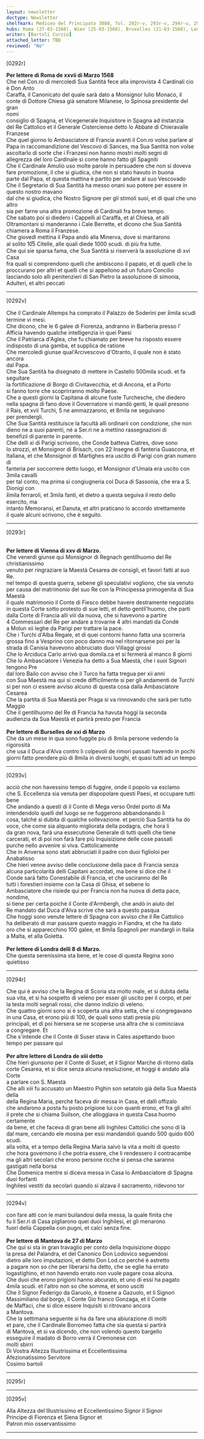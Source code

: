 ```yaml
---
layout: newsletter
doctype: Newsletter
shelfmark: Mediceo del Principato 3080, fol. 292r-v, 293r-v, 294r-v, 295r-v
hubs: Roma (27-03-1568), Wien (25-03-1568), Bruxelles (21-03-1568), London (08-03-1568), London (17-03-1568), Mantova (27-03-1568)
writer: [Bartoli Curzio]
attached_letter: TBD
reviewed: "No"
---
```


[0292r]  
  
  
<strong>Per lettere di Roma de xxvii di Marzo 1568</strong>  
Che nel Con.ro di mercoledi Sua Santità fece alla improvista 4 Cardinali cio è Don Anto  
Caraffa, il Canonicato del quale sarà dato a Monsignor Iulio Monaco, il  
conte di Dottore Chiesa già senatore Milanese, lo Spinosa presidente del gran  
nomi  
consiglio di Spagna, et Vicegenerale Inquisitore in Spagna ad instanzia  
del Re Cattolico et il Generale Cisterciense detto lo Abbate di Chieravalle  
Franzese  
Che quel giorno lo Ambasciatore di Francia avanti il Con.ro volse parlare al  
Papa in raccomandizione del Vescovo di Sances, ma Sua Santità non volse  
ascoltarlo di sorte che i Franzesi non hanno mostri molti segni di  
allegrezza del loro Cardinale si come hanno fatto gli Spagniti  
Che il Cardinale Amulio uso molte parole in persuadere che non si doveva  
fare promozione, il che si giudica, che non si stato havuto in buona  
parte dal Papa, et questa mattina è partito per andare al suo Vescovado  
Che il Segretario di Sua Santità ha messo onani suo potere per essere in questo nostro mavano  
dal che si giudica, che Nostro Signore per gli stimoli suoi, et di qual che uno altro  
sia per farne una altra promozione di Cardinali fra breve tempo.  
Che sabato poi si diedero i Cappelli al Caraffa, et al Chiesa, et alli  
Oltramontani si manderanno i Cale Berrette, et dicono che Sua Santità  
chiamera a Roma il Franzese.  
Che giovedì mettina il Papa andò alla Minerva, dove si maritarono  
al solito 10̅5 Citelle, alle quali diede 1000 scudi. di più fra tutte.  
Che qui sie sparsa fama, che Sua Santità si riserverà la assoluzione di xvi Casa  
fra quali si comprendono quelli che ambiscono il papato, et di quelli che lo  
proccurano per altri et quelli che si appellono ad un futuro Concilio  
lasciando solo alli penitenzieri di San Pietro la assoluzione di simonia,  
Adulteri, et altri peccati  
  
---  

[0292v]  
  
  
Che il Cardinale Altemps ha comprato il Palazzo de Soderini per x̅mila scudi  
termine vi mesi.  
Che dicono, che le 6 galee di Fiorenza, andranno in Barberia presso l'  
Afficia havendo qualche intelligenzia in quei Paesi  
Che il Patriarca d'Aglea, che fu chiamato per breve ha risposto essere  
indisposto di una gamba, et supplica de ratione  
Che mercoledi giunse qual'Arcivescovo d'Otranto, il quale non è stato ancora  
dal Papa.  
Che Sua Santità ha disegnato di mettere in Castello 500mila scudi. et fa seguitare  
la fortificazione di Borgo di Civitavecchia, et di Ancona, et a Porto  
si fanno torre che scoprirranno molto Paese.  
Che a questi giorni la Capitana di alcune fuste Turchesche, che diedero  
nella spagna di fano dove il Governatore vi mandò genti, le quali presono  
il Rais, et xvii Turchi, 5 ne ammazzarono, et 8mila ne seguivano  
per prendergli.  
Che Sua Santità restituisce la facultà alli ordinarii con condizione, che non  
dieno ne a suoi parenti, né a Ser.ri ne a mettino rassegnazioni di  
benefizii di parente in parente.  
Che delli xi di Parigi scrivono, che Conde batteva Ciatres, dove sono  
lo strozzi, et Monsignor di Brisach, con 22 Insegne di fanteria Guascona, et  
Italiana, et che Monsignor di Martighes era uscito di Parigi con gran numero di  
fanteria per soccorrere detto luogo, et Monsignor d'Umala era uscito con 3mila cavalli  
per tal conto, ma prima si congiugneria col Duca di Sassonia, che era a S. Dionigi con  
x̅mila ferraroli, et 3mila fanti, et dietro a questa seguiva il resto dello esercito, ma  
intanto Memoransi, et Danuta, et altri praticano lo accordo strettamente  
il quale alcuni scrivono, che è seguito.  
  
---  

[0293r]  
  
  
<br/><strong>Per lettere di Vienna di xxv di Marzo.</strong>  
Che venerdì giunse qui Monsignor di Regnach gentilhuomo del Re christianissimo  
venuto per ringraziare la Maestà Cesarea de consigli, et favori fatti al suo Re.  
nel tempo di questa guerra, sebene gli speculativi vogliono, che sia venuto  
per causa del matrimonio del suo Re con la Principessa primogenita di Sua Maestà  
il quale matrimonio il Conte di Fiesco debbe havere destramente negoziato  
in questa Corte sotto protesto di sue letti, et detto gentil'huomo, che partì  
dalla Corte di Francia alli viii da nuova, che si havevono a partire  
4 Commessari del Re per andare a trovarne 4 altri mandati da Condé  
a Molun xii leghe da Parigi per trattare la pace.  
Che i Turchi d'Alba Regale, et di quei contorni hanno fatta una scorreria  
grossa fino a Vesprino con poco danno ma nel ritornarsene poi per la  
strada di Canisia havevono abbruciato duoi Villaggi grossi  
Che lo Arciduca Carlo arrivò qua domila.ca et si fermerà al manco 8 giorni  
Che lo Ambasciatore i Venezia ha detto a Sua Maestà, che i suoi Signori tengono Pre  
dal loro Bailo con avviso che il Turco ha fatta tregua per xii anni  
con Sua Maestà ma qui si crede difficilmente si per gli andamenti de Turchi  
si per non ci essere avviso alcuno di questa cosa dalla Ambasciatore Cesarea  
Che la partita di Sua Maestà per Praga si va rinnovando che sarà per tutto Maggio  
Che il gentilhuomo del Re di Francia ha havuta hoggi la seconda  
audienzia da Sua Maestà et partirà presto per Francia  
<br/><strong>Per lettere di Burselles de xxi di Marzo</strong>  
Che da un mese in qua sono fuggite piu di 8mila persone vedendo la rigorosità  
che usa il Duca d'Alva contro li colpevoli de rimori passati havendo in pochi  
giorni fatto prendere più di 8mila in diversi luoghi, et quasi tutti ad un tempo  
  
---  

[0293v]  
  
  
acciò che non havessino tempo di fuggire, onde il popolo va esclamo  
che S. Eccellenza sia venuta per dispopolare questi Paesi, et occupare tutti bene  
Che andando a questi di il Conte di Mega verso Ordel porto di Ma  
intendendolo quelli del luogo se ne fuggerono abbandonando li  
cosa, talché si dubita di qualche sollevazione. et perciò Sua Santità ha do  
voce, che come sia alquanto migliorata della podagra, che hora li  
da gran nova, farà una essecutione Generale di tutti quelli che tiene  
carcerati, et di poi non farà fare più Inquisizione delle cose passati  
purche nello avvenire si viva. Cattolicamente  
Che in Anversa sono stati abbruciati il padre con duoi figlioloi per Anabatisso  
Che hieri venne avviso delle conclusione della pace di Francia senza  
alcuna particolarità delli Capitani accordati, ma bene si dice che il  
Conde sarà fatto Conestabile di Francia, et che usciranno del Re  
tutti i forestieri insieme con la Casa di Ghisa, et sebene lo  
Ambasciatore che risiede qui per Francia non ha nuova di detta pace, nondime,  
si tiene per certa poichè il Conte d'Armbergh, che andò in aiuto del  
Re mandato dal Duca d'Alva scrive che sarà a questo pasqua  
Che hoggi sono venute lettere di Spagna con avviso che il Re Cattolico  
ha deliberato di mar passare questo maggio in Fiandra, et che ha dato  
oro che si apparecchino 100 galee, et 8mila Spagnoli per mandargli in Italia  
a Malta, et alla Goletta.  
<br/><strong>Per lettere di Londra delli 8 di Marzo.</strong>  
Che questa serenissima sta bene, et le cose di questa Regina sono quietisso  
  
---  

[0294r]  
  
  
Che qui è avviso che la Regina di Scoria sta molto male, et si dubita della  
sua vita, et si ha sospetto di veleno per esser gli uscito per il corpo, et per  
la testa molti segnali rossi, che danno indizio di veleno.  
Che quattro giorni sono si è scoperta una altra setta, che si congregavano  
in una Casa, et erono più di 100, de quali sono stati presia più  
principali, et di poi hiersera se ne scoperse una altra che si cominciava  
a congregare. Et  
Che s'intende che il Conte di Suser stava in Cales aspettando buon  
tempo per passare qui  
<br/><strong>Per altre lettere di Londra de xiii detto</strong>  
Che hieri giunsono per il Conte di Suset, et il Signor Marche di ritorno dalla  
corte Cesarea, et si dice senza alcuna resoluzione, et hoggi è andato alla Corte  
a parlare con S. Maestà  
Che alli xiii fu accusato un Maestro Pighin son setatolo già della Sua Maestà della  
della Regina Maria, perché faceva dir messa in Casa, et dalli offizalo  
che andarono a posta fu posto prigione lui con quanti erono, et fra gli altri  
il prete che si chiama Suilson, che alloggiava in questa Casa huomo certamente  
da bene, et che faceva di gran bene alli Inghilesi Cattolici che sono di là  
dal mare, cercando ele mosina per essi mandandoli quando 500 quido 600 scudi.  
alla volta, et a tempo della Regina Maria salvò la vita a molti di questo  
che hora governono il che potria essere, che li rendessero il contracambe  
ma gli altri secolari che erono persone ricche si pensa che saranno  
gastigati nella borsa  
Che Domenica mentre si diceva messa in Casa lo Ambasciatore di Spagna duoi forfanti  
Inghilesi vestiti da secolari quando si alzava il sacramento, ridevono tor  
  
---  

[0294v]  
  
  
con fare atti con le mani builandosi della messa, la quale finita che  
fu li Ser.ri di Casa pigliarono quei duoi Inghilesi, et gli menarono  
fuori della Cappella con pugni, et calci senza fine.  
<br/><strong>Per lettere di Mantova de 27 di Marzo</strong>  
Che qui si sta in gran travaglio per conto della Inquisizione doppo  
la presa del Palandra, et del Canonico Don Lodovico seguendosi  
dietro alle loro imputazioni, et detto Don Lod.co perché è astretto  
a pagare non so che per liberarsi ha detto, che se eglie ha errato  
logastighino, et non havendo errato non vuole pagare cosa alcuna.  
Che duoi che erono prigioni hanno abcurato, et uno di essi ha pagato  
4mila scudi. et l'altro non so che somma, et sono usciti  
Che il Signor Federigo da Garuolo, è itosene a Gazuolo, et li Signori  
Massimiliano dal borgo, il Conte Gio franco Gonzaga, et il Conte  
de Maffaci, che si dice essere Inquisiti si ritrovano ancora  
a Mantova.  
Che la settimana seguente si ha da fare una abiurazione di molti  
et pare, che il Cardinale Borromeo fatta che sia questa si partirà  
di Mantova, et si va dicendo, che non volendo questo bargello  
esseguire il madato di Borro verrà il Cremonese con  
molti sbirri  
Di Vostra Altezza Illustrissima et Eccellentissima  
Afezionatissimo Servitore  
Cosimo bartoli  
  
---  

[0295r]  
  
  
  
---  

[0295v]  
  
  
Alla Altezza del Illustrissimo et Eccellentissimo Signor il Signor  
Principe di Fiorenza et Siena Signor et  
Patron mio osservantissimo  
  
---  


